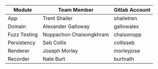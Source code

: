 | Module       | Team Member             | Gitlab Account |
|--------------|-------------------------|----------------|
| App          | Trent Shailer           | shailetren     |
| Domain       | Alexander Galloway      | gallowalex     |
| Fuzz Testing | Noppachon Chaisongkhram | chaisonopp     |
| Persistency  | Seb Collis              | collisseb      |
| Renderer     | Joseph Morley           | morleyjose     |
| Recorder     | Nate Burt               | burtnath       |
